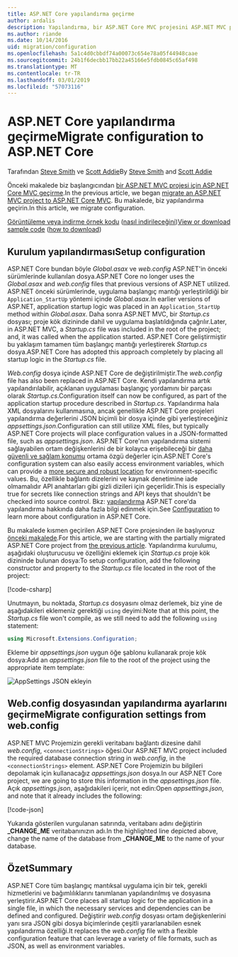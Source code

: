 ```yaml
---
title: ASP.NET Core yapılandırma geçirme
author: ardalis
description: Yapılandırma, bir ASP.NET Core MVC projesini ASP.NET MVC projesinde geçirmeyi öğrenin.
ms.author: riande
ms.date: 10/14/2016
uid: migration/configuration
ms.openlocfilehash: 5a1c4d0cbbdf74a00073c654e78a05f44948caae
ms.sourcegitcommit: 24b1f6decbb17bb22a45166e5fdb0845c65af498
ms.translationtype: MT
ms.contentlocale: tr-TR
ms.lasthandoff: 03/01/2019
ms.locfileid: "57073116"
---
```

# <a name="migrate-configuration-to-aspnet-core"></a><span data-ttu-id="61c71-103">ASP.NET Core yapılandırma geçirme</span><span class="sxs-lookup"><span data-stu-id="61c71-103">Migrate configuration to ASP.NET Core</span></span>

<span data-ttu-id="61c71-104">Tarafından [Steve Smith](https://ardalis.com/) ve [Scott Addie](https://scottaddie.com)</span><span class="sxs-lookup"><span data-stu-id="61c71-104">By [Steve Smith](https://ardalis.com/) and [Scott Addie](https://scottaddie.com)</span></span>

<span data-ttu-id="61c71-105">Önceki makalede biz başlangıcından [bir ASP.NET MVC projesi için ASP.NET Core MVC geçirme](xref:migration/mvc).</span><span class="sxs-lookup"><span data-stu-id="61c71-105">In the previous article, we began [migrate an ASP.NET MVC project to ASP.NET Core MVC](xref:migration/mvc).</span></span> <span data-ttu-id="61c71-106">Bu makalede, biz yapılandırma geçirin.</span><span class="sxs-lookup"><span data-stu-id="61c71-106">In this article, we migrate configuration.</span></span>

<span data-ttu-id="61c71-107">[Görüntüleme veya indirme örnek kodu](https://github.com/aspnet/Docs/tree/master/aspnetcore/migration/configuration/samples) ([nasıl indirileceğini](xref:index#how-to-download-a-sample))</span><span class="sxs-lookup"><span data-stu-id="61c71-107">[View or download sample code](https://github.com/aspnet/Docs/tree/master/aspnetcore/migration/configuration/samples) ([how to download](xref:index#how-to-download-a-sample))</span></span>

## <a name="setup-configuration"></a><span data-ttu-id="61c71-108">Kurulum yapılandırması</span><span class="sxs-lookup"><span data-stu-id="61c71-108">Setup configuration</span></span>

<span data-ttu-id="61c71-109">ASP.NET Core bundan böyle *Global.asax* ve *web.config* ASP.NET'in önceki sürümlerinde kullanılan dosya.</span><span class="sxs-lookup"><span data-stu-id="61c71-109">ASP.NET Core no longer uses the *Global.asax* and *web.config* files that previous versions of ASP.NET utilized.</span></span> <span data-ttu-id="61c71-110">ASP.NET önceki sürümlerinde, uygulama başlangıç mantığı yerleştirildiği bir `Application_StartUp` yöntemi içinde *Global.asax*.</span><span class="sxs-lookup"><span data-stu-id="61c71-110">In earlier versions of ASP.NET, application startup logic was placed in an `Application_StartUp` method within *Global.asax*.</span></span> <span data-ttu-id="61c71-111">Daha sonra ASP.NET MVC, bir *Startup.cs* dosyası; proje kök dizininde dahil ve uygulama başlatıldığında çağrılır.</span><span class="sxs-lookup"><span data-stu-id="61c71-111">Later, in ASP.NET MVC, a *Startup.cs* file was included in the root of the project; and, it was called when the application started.</span></span> <span data-ttu-id="61c71-112">ASP.NET Core geliştirmiştir bu yaklaşım tamamen tüm başlangıç mantığı yerleştirerek *Startup.cs* dosya.</span><span class="sxs-lookup"><span data-stu-id="61c71-112">ASP.NET Core has adopted this approach completely by placing all startup logic in the *Startup.cs* file.</span></span>

<span data-ttu-id="61c71-113">*Web.config* dosya içinde ASP.NET Core de değiştirilmiştir.</span><span class="sxs-lookup"><span data-stu-id="61c71-113">The *web.config* file has also been replaced in ASP.NET Core.</span></span> <span data-ttu-id="61c71-114">Kendi yapılandırma artık yapılandırılabilir, açıklanan uygulaması başlangıç yordamını bir parçası olarak *Startup.cs*.</span><span class="sxs-lookup"><span data-stu-id="61c71-114">Configuration itself can now be configured, as part of the application startup procedure described in *Startup.cs*.</span></span> <span data-ttu-id="61c71-115">Yapılandırma hala XML dosyalarını kullanmasına, ancak genellikle ASP.NET Core projeleri yapılandırma değerlerini JSON biçimli bir dosya içinde gibi yerleştireceğiniz *appsettings.json*.</span><span class="sxs-lookup"><span data-stu-id="61c71-115">Configuration can still utilize XML files, but typically ASP.NET Core projects will place configuration values in a JSON-formatted file, such as *appsettings.json*.</span></span> <span data-ttu-id="61c71-116">ASP.NET Core'nın yapılandırma sistemi sağlayabilen ortam değişkenlerini de bir kolayca erişebileceği bir [daha güvenli ve sağlam konumu](xref:security/app-secrets) ortama özgü değerler için.</span><span class="sxs-lookup"><span data-stu-id="61c71-116">ASP.NET Core's configuration system can also easily access environment variables, which can provide a [more secure and robust location](xref:security/app-secrets) for environment-specific values.</span></span> <span data-ttu-id="61c71-117">Bu, özellikle bağlantı dizelerini ve kaynak denetimine iade olmamalıdır API anahtarları gibi gizli dizileri için geçerlidir.</span><span class="sxs-lookup"><span data-stu-id="61c71-117">This is especially true for secrets like connection strings and API keys that shouldn't be checked into source control.</span></span> <span data-ttu-id="61c71-118">Bkz: [yapılandırma](xref:fundamentals/configuration/index) ASP.NET core'da yapılandırma hakkında daha fazla bilgi edinmek için.</span><span class="sxs-lookup"><span data-stu-id="61c71-118">See [Configuration](xref:fundamentals/configuration/index) to learn more about configuration in ASP.NET Core.</span></span>

<span data-ttu-id="61c71-119">Bu makalede kısmen geçirilen ASP.NET Core projesinden ile başlıyoruz [önceki makalede](xref:migration/mvc).</span><span class="sxs-lookup"><span data-stu-id="61c71-119">For this article, we are starting with the partially migrated ASP.NET Core project from [the previous article](xref:migration/mvc).</span></span> <span data-ttu-id="61c71-120">Yapılandırma kurulumu, aşağıdaki oluşturucusu ve özelliğini eklemek için *Startup.cs* proje kök dizininde bulunan dosya:</span><span class="sxs-lookup"><span data-stu-id="61c71-120">To setup configuration, add the following constructor and property to the *Startup.cs* file located in the root of the project:</span></span>

[!code-csharp[](configuration/samples/WebApp1/src/WebApp1/Startup.cs?range=11-16)]

<span data-ttu-id="61c71-121">Unutmayın, bu noktada, *Startup.cs* dosyasını olmaz derlemek, biz yine de aşağıdakileri eklemeniz gerektiği `using` deyimi:</span><span class="sxs-lookup"><span data-stu-id="61c71-121">Note that at this point, the *Startup.cs* file won't compile, as we still need to add the following `using` statement:</span></span>

```csharp
using Microsoft.Extensions.Configuration;
```

<span data-ttu-id="61c71-122">Ekleme bir *appsettings.json* uygun öğe şablonu kullanarak proje kök dosya:</span><span class="sxs-lookup"><span data-stu-id="61c71-122">Add an *appsettings.json* file to the root of the project using the appropriate item template:</span></span>

![AppSettings JSON ekleyin](configuration/_static/add-appsettings-json.png)

## <a name="migrate-configuration-settings-from-webconfig"></a><span data-ttu-id="61c71-124">Web.config dosyasından yapılandırma ayarlarını geçirme</span><span class="sxs-lookup"><span data-stu-id="61c71-124">Migrate configuration settings from web.config</span></span>

<span data-ttu-id="61c71-125">ASP.NET MVC Projemizin gerekli veritabanı bağlantı dizesine dahil *web.config*, `<connectionStrings>` öğesi.</span><span class="sxs-lookup"><span data-stu-id="61c71-125">Our ASP.NET MVC project included the required database connection string in *web.config*, in the `<connectionStrings>` element.</span></span> <span data-ttu-id="61c71-126">ASP.NET Core Projemizin bu bilgileri depolamak için kullanacağız *appsettings.json* dosya.</span><span class="sxs-lookup"><span data-stu-id="61c71-126">In our ASP.NET Core project, we are going to store this information in the *appsettings.json* file.</span></span> <span data-ttu-id="61c71-127">Açık *appsettings.json*, aşağıdakileri içerir, not edin:</span><span class="sxs-lookup"><span data-stu-id="61c71-127">Open *appsettings.json*, and note that it already includes the following:</span></span>

[!code-json[](../migration/configuration/samples/WebApp1/src/WebApp1/appsettings.json?highlight=4)]

<span data-ttu-id="61c71-128">Yukarıda gösterilen vurgulanan satırında, veritabanı adını değiştirin **_CHANGE_ME** veritabanınızın adı.</span><span class="sxs-lookup"><span data-stu-id="61c71-128">In the highlighted line depicted above, change the name of the database from **_CHANGE_ME** to the name of your database.</span></span>

## <a name="summary"></a><span data-ttu-id="61c71-129">Özet</span><span class="sxs-lookup"><span data-stu-id="61c71-129">Summary</span></span>

<span data-ttu-id="61c71-130">ASP.NET Core tüm başlangıç mantıksal uygulama için bir tek, gerekli hizmetlerini ve bağımlılıklarını tanımlanan yapılandırılmış ve dosyasına yerleştirir.</span><span class="sxs-lookup"><span data-stu-id="61c71-130">ASP.NET Core places all startup logic for the application in a single file, in which the necessary services and dependencies can be defined and configured.</span></span> <span data-ttu-id="61c71-131">Değiştirir *web.config* dosyası ortam değişkenlerini yanı sıra JSON gibi dosya biçimlerinde çeşitli yararlanabilen esnek yapılandırma özelliği.</span><span class="sxs-lookup"><span data-stu-id="61c71-131">It replaces the *web.config* file with a flexible configuration feature that can leverage a variety of file formats, such as JSON, as well as environment variables.</span></span>
